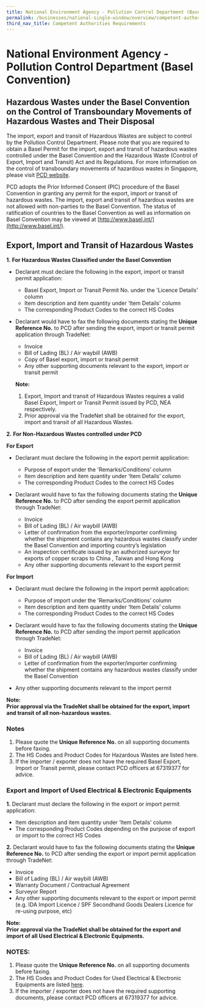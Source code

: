 ```yaml
---
title: National Environment Agency - Pollution Control Department (Basel Convention)
permalink: /businesses/national-single-window/overview/competent-authorities-requirements/Basel-convention
third_nav_title: Competent Authorities Requirements
---
```



# National Environment Agency - Pollution Control Department (Basel Convention)

## Hazardous Wastes under the Basel Convention on the Control of Transboundary Movements of Hazardous Wastes and Their Disposal

The import, export and transit of Hazardous Wastes are subject to control by the Pollution Control Department. Please note that you are required to obtain a Basel Permit for the import, export and transit of hazardous wastes controlled under the Basel Convention and the Hazardous Waste (Control of Export, Import and Transit) Act and its Regulations. For more information on the control of transboundary movements of hazardous wastes in Singapore, please visit  [PCD website](http://www.nea.gov.sg/anti-pollution-radiation-protection/chemical-safety/hazardous-substances/management-of-hazardous-substances).

PCD adopts the Prior Informed Consent (PIC) procedure of the Basel Convention in granting any permit for the export, import or transit of hazardous wastes. The import, export and transit of hazardous wastes are not allowed with non-parties to the Basel Convention. The status of ratification of countries to the Basel Convention as well as information on Basel Convention may be viewed at  [http://www.basel.int/](http://www.basel.int/).

## Export, Import and Transit of Hazardous Wastes

**1.**  **For Hazardous Wastes Classified under the Basel Convention**
    
- Declarant must declare the following in the export, import or transit permit application:
    
    -  Basel Export, Import or Transit Permit No. under the 'Licence Details' column
    -  Item description and item quantity under ‘Item Details’ column
    - The corresponding Product Codes to the correct HS Codes
    
- Declarant would have to fax the following documents stating the  **Unique Reference No.**  to PCD after sending the export, import or transit permit application through TradeNet:
    
     -  Invoice
     -  Bill of Lading (BL) / Air waybill (AWB)
     -  Copy of Basel export, import or transit permit
     -  Any other supporting documents relevant to the export, import or transit permit
    
    **Note:** <br>
    1. Export, Import and transit of Hazardous Wastes requires a valid Basel Export, Import or Transit Permit issued by PCD, NEA respectively. <br>
    2. Prior approval via the TradeNet shall be obtained for the export, import and transit of all Hazardous Wastes.
    
**2.**  **For Non-Hazardous Wastes controlled under PCD**

**For Export**

- Declarant must declare the following in the export permit application:

   - Purpose of export under the 'Remarks/Conditions’ column
   - Item description and item quantity under ‘Item Details’ column
   - The corresponding Product Codes to the correct HS Codes

- Declarant would have to fax the following documents stating the  **Unique Reference No.**  to PCD after sending the export permit application through TradeNet:

   - Invoice
   - Bill of Lading (BL) / Air waybill (AWB)
   - Letter of confirmation from the exporter/importer confirming whether the shipment contains any hazardous wastes classify under the Basel Convention and importing country’s legislation
   - An inspection certificate issued by an authorized surveyor for exports of copper scraps to China , Taiwan and Hong Kong
   - Any other supporting documents relevant to the export permit

**For Import**

- Declarant must declare the following in the import permit application:

   - Purpose of import under the 'Remarks/Conditions’ column
   - Item description and item quantity under ‘Item Details’ column
   - The corresponding Product Codes to the correct HS Codes

- Declarant would have to fax the following documents stating the  **Unique Reference No.**  to PCD after sending the import permit application through TradeNet:

   - Invoice
   - Bill of Lading (BL) / Air waybill (AWB)
   - Letter of confirmation from the exporter/importer confirming whether the shipment contains any hazardous wastes classify under the Basel Convention
   
- Any other supporting documents relevant to the import permit

**Note:  
Prior approval via the TradeNet shall be obtained for the export, import and transit of all non-hazardous wastes.**

### Notes

1. Please quote the  **Unique Reference No.**  on all supporting documents before faxing.
2. The HS Codes and Product Codes for Hazardous Wastes are listed here.
3. If the importer / exporter does not have the required Basel Export, Import or Transit permit, please contact PCD officers at 67319377 for advice.

### Export and Import of Used Electrical & Electronic Equipments

**1.**  Declarant must declare the following in the export or import permit application:<br>
- Item description and item quantity under ‘Item Details’ column
- The corresponding Product Codes depending on the purpose of export or import to the correct HS Codes

**2.**  Declarant would have to fax the following documents stating the  **Unique Reference No.**  to PCD after sending the export or import permit application through TradeNet:<br>
-  Invoice
-  Bill of Lading (BL) / Air waybill (AWB)
-  Warranty Document / Contractual Agreement
-  Surveyor Report
-  Any other supporting documents relevant to the export or import permit (e.g. IDA Import Licence / SPF Secondhand Goods Dealers Licence for re-using purpose, etc)

**Note:  
Prior approval via the TradeNet shall be obtained for the export and import of all Used Electrical & Electronic Equipments.**

### NOTES:

1.  Please quote the  **Unique Reference No.**  on all supporting documents before faxing.
2.  The HS Codes and Product Codes for Used Electrical & Electronic Equipments are listed  [here](/about-us/national-single-window/overview/annexes-and-appendices).
3.  If the importer / exporter does not have the required supporting documents, please contact PCD officers at 67319377 for advice.
